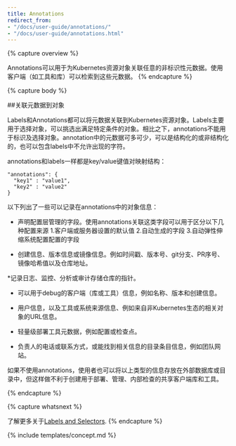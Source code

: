 ```yaml
---
title: Annotations
redirect_from:
- "/docs/user-guide/annotations/"
- "/docs/user-guide/annotations.html"
---
```


{% capture overview %}
<!--You can use Kubernetes annotations to attach arbitrary non-identifying metadata
to objects. Clients such as tools and libraries can retrieve this metadata.-->
Annotations可以用于为Kubernetes资源对象关联任意的非标识性元数据。使用客户端（如工具和库）可以检索到这些元数据。
{% endcapture %}

{% capture body %}
<!--## Attaching metadata to objects-->
##关联元数据到对象

<!--You can use either labels or annotations to attach metadata to Kubernetes
objects. Labels can be used to select objects and to find
collections of objects that satisfy certain conditions. In contrast, annotations
are not used to identify and select objects. The metadata
in an annotation can be small or large, structured or unstructured, and can
include characters not permitted by labels.-->
Labels和Annotations都可以将元数据关联到Kubernetes资源对象。Labels主要用于选择对象，可以挑选出满足特定条件的对象。相比之下，annotations不能用于标识及选择对象。annotation中的元数据可多可少，可以是结构化的或非结构化的，也可以包含labels中不允许出现的字符。


<!--Annotations, like labels, are key/value maps:-->
annotations和labels一样都是key/value键值对映射结构：

    "annotations": {
      "key1" : "value1",
      "key2" : "value2"
    }

<!--Here are some examples of information that could be recorded in annotations:-->
以下列出了一些可以记录在annotations中的对象信息：
<!--* Fields managed by a declarative configuration layer. Attaching these fields
  as annotations distinguishes them from default values set by clients or
  servers, and from auto-generated fields and fields set by
  auto-sizing or auto-scaling systems.-->
  * 声明配置层管理的字段。使用annotations关联这类字段可以用于区分以下几种配置来源
    1.客户端或服务器设置的默认值
    2.自动生成的字段
    3.自动弹性伸缩系统配置配置的字段

<!--* Build, release, or image information like timestamps, release IDs, git branch,
  PR numbers, image hashes, and registry address.-->
  * 创建信息、版本信息或镜像信息。例如时间戳、版本号、git分支、PR序号、镜像哈希值以及仓库地址。

<!--* Pointers to logging, monitoring, analytics, or audit repositories.-->
*记录日志、监控、分析或审计存储仓库的指针。

<!--* Client library or tool information that can be used for debugging purposes:
  for example, name, version, and build information.-->
  * 可以用于debug的客户端（库或工具）信息，例如名称、版本和创建信息。

<!--* User or tool/system provenance information, such as URLs of related objects
  from other ecosystem components.-->
  * 用户信息，以及工具或系统来源信息、例如来自非Kubernetes生态的相关对象的URL信息。
  

<!--* Lightweight rollout tool metadata: for example, config or checkpoints.-->
* 轻量级部署工具元数据，例如配置或检查点。
<!--* Phone or pager numbers of persons responsible, or directory entries that
  specify where that information can be found, such as a team web site.-->
  * 负责人的电话或联系方式，或能找到相关信息的目录条目信息，例如团队网站。

<!--Instead of using annotations, you could store this type of information in an
external database or directory, but that would make it much harder to produce
shared client libraries and tools for deployment, management, introspection,
and the like.-->
如果不使用annotations，使用者也可以将以上类型的信息存放在外部数据库或目录中，但这样做不利于创建用于部署、管理、内部检查的共享客户端库和工具。

{% endcapture %}

{% capture whatsnext %}
<!--Learn more about [Labels and Selectors](/docs/user-guide/labels/).-->
了解更多关于[Labels and Selectors](/docs/user-guide/labels/).
{% endcapture %}

{% include templates/concept.md %}
